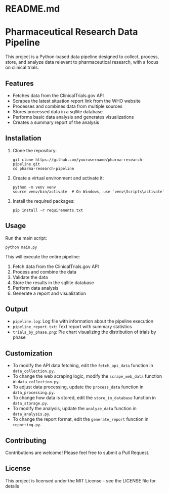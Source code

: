 # README.md
# Pharmaceutical Research Data Pipeline

This project is a Python-based data pipeline designed to collect, process, store, and analyze data relevant to pharmaceutical research, with a focus on clinical trials.

## Features
- Fetches data from the ClinicalTrials.gov API
- Scrapes the latest situation report link from the WHO website
- Processes and combines data from multiple sources
- Stores processed data in a sqllite database
- Performs basic data analysis and generates visualizations
- Creates a summary report of the analysis

## Installation

1. Clone the repository:
   ```
   git clone https://github.com/yourusername/pharma-research-pipeline.git
   cd pharma-research-pipeline
   ```

2. Create a virtual environment and activate it:
   ```
   python -m venv venv
   source venv/bin/activate  # On Windows, use `venv\Scripts\activate`
   ```

3. Install the required packages:
   ```
   pip install -r requirements.txt
   ```

## Usage

Run the main script:

```
python main.py
```

This will execute the entire pipeline:
1. Fetch data from the ClinicalTrials.gov API
2. Process and combine the data
3. Validate the data
4. Store the results in the sqllite database
5. Perform data analysis
6. Generate a report and visualization

## Output

- `pipeline.log`: Log file with information about the pipeline execution
- `pipeline_report.txt`: Text report with summary statistics
- `trials_by_phase.png`: Pie chart visualizing the distribution of trials by phase

## Customization

- To modify the API data fetching, edit the `fetch_api_data` function in `data_collection.py`.
- To change the web scraping logic, modify the `scrape_web_data` function in `data_collection.py`.
- To adjust data processing, update the `process_data` function in `data_processing.py`.
- To change how data is stored, edit the `store_in_database` function in `data_storage.py`.
- To modify the analysis, update the `analyze_data` function in `data_analysis.py`.
- To change the report format, edit the `generate_report` function in `reporting.py`.

## Contributing

Contributions are welcome! Please feel free to submit a Pull Request.

## License

This project is licensed under the MIT License - see the LICENSE file for details